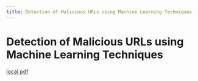 ```yaml
---
title: Detection of Malicious URLs using Machine Learning Techniques
---
```


# Detection of Malicious URLs using Machine Learning Techniques

[local pdf](../../../pdfs/Detection%20of%20Malicious%20URLs%20using%20Machine%20Learning%20Techniques.pdf)
